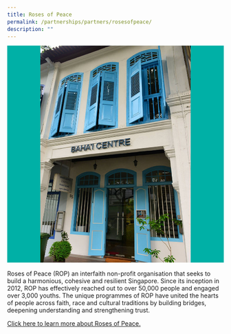 ```yaml
---
title: Roses of Peace
permalink: /partnerships/partners/rosesofpeace/
description: ""
---
```

![](/images/Places%20of%20Worship/BAHAI_1.jpg)

Roses of Peace (ROP) an interfaith non-profit organisation that seeks to build a harmonious, cohesive and resilient Singapore. Since its inception in 2012, ROP has effectively reached out to over 50,000 people and engaged over 3,000 youths. The unique programmes of ROP have united the hearts of people across faith, race and cultural traditions by building bridges, deepening understanding and strengthening trust.

[Click here to learn more about Roses of Peace.](https://rosesofpeace.com/)